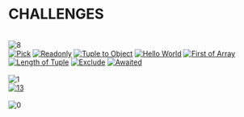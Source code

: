 <h1>CHALLENGES</h1><br><img src="https://img.shields.io/badge/easy-8-7aad0c" alt="8"/><br><a href="./src/4-easy-pick/README.md"><img src="https://img.shields.io/badge/4_Pick-7aad0c" alt="Pick" /></a> <a href="./src/7-easy-readonly/README.md"><img src="https://img.shields.io/badge/7_Readonly-7aad0c" alt="Readonly" /></a> <a href="./src/11-easy-tuple-to-object/README.md"><img src="https://img.shields.io/badge/11_Tuple to Object-7aad0c" alt="Tuple to Object" /></a> <a href="./src/13-warm-hello-world/README.md"><img src="https://img.shields.io/badge/13_Hello World-7aad0c" alt="Hello World" /></a> <a href="./src/14-easy-first/README.md"><img src="https://img.shields.io/badge/14_First of Array-7aad0c" alt="First of Array" /></a> <a href="./src/18-easy-tuple-length/README.md"><img src="https://img.shields.io/badge/18_Length of Tuple-7aad0c" alt="Length of Tuple" /></a> <a href="./src/43-easy-exclude/README.md"><img src="https://img.shields.io/badge/43_Exclude-7aad0c" alt="Exclude" /></a> <a href="./src/189-easy-awaited/README.md"><img src="https://img.shields.io/badge/189_Awaited-7aad0c" alt="Awaited" /></a> <br><br><img src="https://img.shields.io/badge/medium-1-d9901a" alt="1"/><br><a href="./src/15-medium-last/README.md"><img src="https://img.shields.io/badge/15_Last of Array-7aad0c" alt="13" alt="Last of Array"/></a> <br><br><img src="https://img.shields.io/badge/hard-0-de3d37" alt="0"/><br>